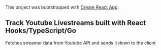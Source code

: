 This project was bootstrapped with [Create React App](https://github.com/facebook/create-react-app).

## Track Youtube Livestreams built with React Hooks/TypeScript/Go
Fetches streamer data from Youtube API and sends it down to the client
